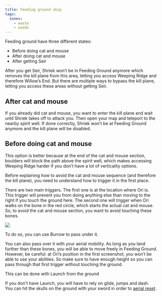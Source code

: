 ```yaml
---
title: Feeding ground skip
tags:
  zones:
    - waste
    - woods
---
```


Feeding ground have three different states:
* Before doing cat and mouse
* After doing cat and mouse
* After getting Seir

After you get Seir, Shriek won’t be in Feeding Ground anymore which removes the kill plane from this area, letting you access Weeping Ridge and therefore Willow’s End. But there are multiple ways to bypass the kill plane, letting you access these areas without getting Seir.

## After cat and mouse

If you already did cat and mouse, you want to enter the kill plane and wait until Shriek takes off to attack you. Then open your map and teleport to the nearby spirit well. If done correctly, Shriek won’t be at Feeding Ground anymore and the kill plane will be disabled.

<youtube-video id="agWiMYsgod8"></youtube-video>

## Before doing cat and mouse

This option is better because at the end of the cat and mouse section, boulders will block the path above the spirit well, which makes accessing Weeping Ridge harder if you don't have a lot of verticality options.

Before explaining how to avoid the cat and mouse sequence (and therefore the kill plane), you need to understand how to trigger it in the first place.

There are two main triggers. The first one is at the location where Ori is. This trigger will prevent you from doing anything else than moving to the right if you touch the ground here. The second one will trigger when Ori walks on the bone in the red circle, which starts the actual cat and mouse. So, to avoid the cat and mouse section, you want to avoid touching these bones.

![](https://i.imgur.com/cR5RxGr.png)

To do so, you can use Burrow to pass under it.

<youtube-video id="cJ_xU7McWog"></youtube-video>

You can also pass over it with your aerial mobility. As long as you land further than these bones, you will be able to move freely in Feeding Ground.
However, be careful: at Ori’s position in the first screenshot, you won’t be able to use your abilities.
So make sure to have enough height so you can pass through that first trigger without touching the ground.

This can be done with Launch from the ground

<youtube-video id="UImKJkabkgU"></youtube-video>

If you don't have Launch, you will have to rely on glide, jumps and dash. You can hit the skulls on the ground with your sword in order to [aerial reset](/tutorials/movement/aerial-reset).

<youtube-video id="3MnOID88M6k"></youtube-video>
